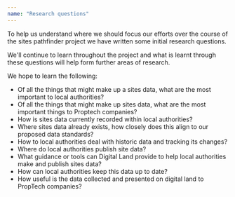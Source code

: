 ```yaml
---
name: "Research questions"
---
```


To help us understand where we should focus our efforts over the course of the sites pathfinder project we have written some initial research questions.

We'll continue to learn throughout the project and what is learnt through these questions will help form further areas of research.

We hope to learn the following:

* Of all the things that might make up a sites data, what are the most important to local authorities? 
* Of all the things that might make up sites data, what are the most important things to Proptech companies?
* How is sites data currently recorded within local authorities?
* Where sites data already exists, how closely does this align to our proposed data standards?
* How to local authorities deal with historic data and tracking its changes?
* Where do local authorities publish site data?
* What guidance or tools can Digital Land provide to help local authorities make and publish sites data?
* How can local authorities keep this data up to date?
* How useful is the data collected and presented on digital land to PropTech companies?

